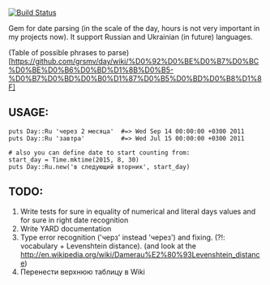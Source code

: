[![Build Status](https://secure.travis-ci.org/grsmv/day.png?branch=master)](http://travis-ci.org/grsmv/day)

Gem for date parsing (in the scale of the day, hours is not very important in my projects now). It support Russian and Ukrainian (in future) languages.

(Table of possible phrases to parse)[https://github.com/grsmv/day/wiki/%D0%92%D0%BE%D0%B7%D0%BC%D0%BE%D0%B6%D0%BD%D1%8B%D0%B5-%D0%B7%D0%BD%D0%B0%D1%87%D0%B5%D0%BD%D0%B8%D1%8F]

USAGE:
-----
    puts Day::Ru 'через 2 месяца'  #=> Wed Sep 14 00:00:00 +0300 2011
    puts Day::Ru 'завтра'          #=> Wed Jul 15 00:00:00 +0300 2011

    # also you can define date to start counting from:
    start_day = Time.mktime(2015, 8, 30)
    puts Day::Ru.new('в следующий вторник', start_day)

TODO:
-----

1. Write tests for sure in equality of numerical and literal days values and for sure in right date recognition
2. Write YARD documentation
3. Type error recognition ('черз' instead 'через') and fixing. (?!: vocabulary + Levenshtein distance).
   (and look at the http://en.wikipedia.org/wiki/Damerau%E2%80%93Levenshtein_distance)
4. Перенести верхнюю таблицу в Wiki